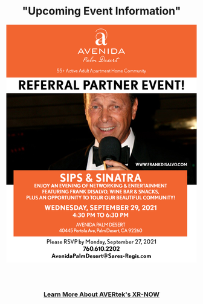 <div align="center">
  
<h1><b> "Upcoming Event Information" </b></h1> <!-- Loads <model-viewer> for old browsers like IE11: -->
</div>
  
  <p align="center">
  <img src="images/APD-Sips-&-Sinatra-092921-(social).jpg" width=750>
  </p>
  <br><br>
<h3 style="text-align: center;" markdown="1"><a href="https://avertek.net/" onclick="getOutboundLink('https://avertek.net/'); return false;">Learn More About AVERtek's XR-NOW</a></h3> 
  <br><br>
